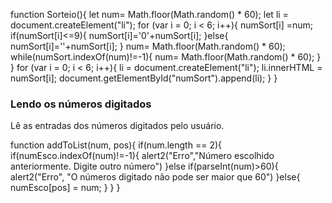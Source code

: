 function Sorteio(){
	let num= Math.floor(Math.random() * 60);
	let li = document.createElement("li");
    for (var i = 0; i < 6; i++){
		numSort[i] =num;
		if(numSort[i]<=9){
			numSort[i]='0'+numSort[i];
		}else{
			numSort[i]=''+numSort[i];
		}
		num= Math.floor(Math.random() * 60);
		while(numSort.indexOf(num)!=-1){
			num= Math.floor(Math.random() * 60);
		  }
    }
	for (var i = 0; i < 6; i++){
		li = document.createElement("li");
		li.innerHTML = numSort[i];
		document.getElementById("numSort").append(li);
	}
}


### Lendo os números digitados
Lê as entradas dos números digitados pelo usuário.

function addToList(num, pos){
    if(num.length == 2){
        if(numEsco.indexOf(num)!=-1){
            alert2("Erro","Número escolhido anteriormente. Digite outro número")
        }else if(parseInt(num)>60){
            alert2("Erro", "O números digitado não pode ser maior que 60")
        }else{
            numEsco[pos] = num;
        }
    }
}
